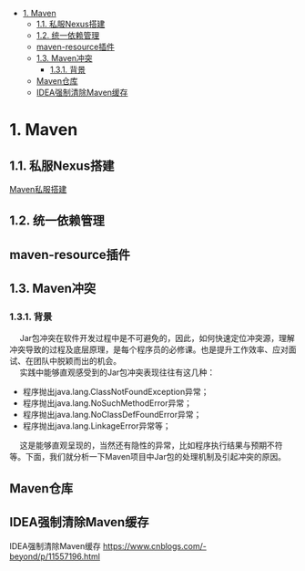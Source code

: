 
<!-- TOC -->

- [1. Maven](#1-maven)
    - [1.1. 私服Nexus搭建](#11-私服nexus搭建)
    - [1.2. 统一依赖管理](#12-统一依赖管理)
    - [maven-resource插件](#maven-resource插件)
    - [1.3. Maven冲突](#13-maven冲突)
        - [1.3.1. 背景](#131-背景)
    - [Maven仓库](#maven仓库)
    - [IDEA强制清除Maven缓存](#idea强制清除maven缓存)

<!-- /TOC -->


# 1. Maven
<!-- 

Maven依赖的作用域你到底用对了没有
https://mp.weixin.qq.com/s/PxC-Siyxvt3GIkzh9VKKKg

Maven打包跳过测试的三种方法
https://www.jb51.net/article/199947.htm
-->

## 1.1. 私服Nexus搭建  
[Maven私服搭建](/docs/devAndOps/maven/Nexus.md)  


## 1.2. 统一依赖管理  
<!-- 

Spring Cloud 统一的依赖管理（dependencies）
https://zhuanlan.zhihu.com/p/484975073
-->

## maven-resource插件  
<!-- 

https://www.jianshu.com/p/c7f81095397c#comments
https://blog.csdn.net/weixin_30896763/article/details/98988315
-->



## 1.3. Maven冲突

<!-- 
Java依赖冲突高效解决之道 
https://mp.weixin.qq.com/s/0G5kLzz8Mtwf2hchB8ba7A
***高手解决 Maven Jar 包冲突是有技巧的 
https://mp.weixin.qq.com/s/Eu2SmJKC7LLkk9DnGzyM6w

一次Maven依赖冲突采坑，把依赖调解、类加载彻底整明白了
https://mp.weixin.qq.com/s/svXBS-D-GFlbMar6u9gdsA

解决Maven依赖冲突的好帮手，这款IDEA插件了解一下？ 
https://mp.weixin.qq.com/s/ueK8XgmzdlcH-CsKH8o33A
-->

### 1.3.1. 背景
&emsp; Jar包冲突在软件开发过程中是不可避免的，因此，如何快速定位冲突源，理解冲突导致的过程及底层原理，是每个程序员的必修课。也是提升工作效率、应对面试、在团队中脱颖而出的机会。  
&emsp; 实践中能够直观感受到的Jar包冲突表现往往有这几种：  

* 程序抛出java.lang.ClassNotFoundException异常；
* 程序抛出java.lang.NoSuchMethodError异常；
* 程序抛出java.lang.NoClassDefFoundError异常；
* 程序抛出java.lang.LinkageError异常等；

&emsp; 这是能够直观呈现的，当然还有隐性的异常，比如程序执行结果与预期不符等。下面，我们就分析一下Maven项目中Jar包的处理机制及引起冲突的原因。  


## Maven仓库
<!-- 

****maven配置多仓库的方法
https://mp.weixin.qq.com/s/_Of9mGw2Lcm-DnJ_10Nz6g
https://www.cnblogs.com/hepengju/p/11610451.html
-->


## IDEA强制清除Maven缓存  
IDEA强制清除Maven缓存
https://www.cnblogs.com/-beyond/p/11557196.html


